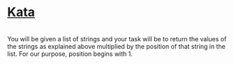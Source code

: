 # <a href=https://www.codewars.com/kata/598d91785d4ce3ec4f000018>Kata</a>
<br>
You will be given a list of strings and your task will be to return the values of the strings as explained above multiplied by the position of that string in the list. For our purpose, position begins with 1.
<br>
